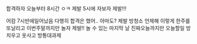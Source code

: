 합격하자
오늘부터 8시간
ㅇㅋ
제발 5시에 자보자 제발!!!

어캄 7시반에일어났음
다행히 합격은 했어.. 아마도?
제발 방청소
언제해
이렇게 한주를 또날리고
이번주말까지만 놀자 제발!!
놀 수 있는 마지막 날
진짜오늘까지만
오늘할일 방치우고 옷사고 방통대과제
